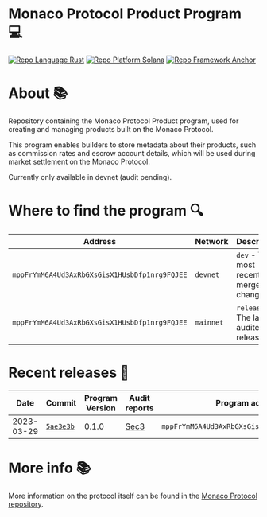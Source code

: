 # Monaco Protocol Product Program 💻

<a href="https://doc.rust-lang.org/std/"><img alt="Repo Language Rust"  src="http://img.shields.io/badge/language-rust-orange"></a>
<a href="https://docs.solana.com/developing/programming-model/overview"><img alt="Repo Platform Solana"  src="http://img.shields.io/badge/platform-solana-blue"></a>
<a href="https://github.com/project-serum/anchor"><img alt="Repo Framework Anchor"  src="http://img.shields.io/badge/framework-anchor-9cf"></a><br/>

# About 📚

Repository containing the Monaco Protocol Product program, used for creating and managing products built on the Monaco Protocol.

This program enables builders to store metadata about their products, such as commission rates and escrow account details, which will be used during market settlement on the Monaco Protocol.

Currently only available in devnet (audit pending).

# Where to find the program  🔍

| Address                                       | Network   | Description                              |
|-----------------------------------------------|-----------|------------------------------------------|
| `mppFrYmM6A4Ud3AxRbGXsGisX1HUsbDfp1nrg9FQJEE` | `devnet`  | `dev` - The most recently merged changes |
| `mppFrYmM6A4Ud3AxRbGXsGisX1HUsbDfp1nrg9FQJEE` | `mainnet` | `release` - The latest audited release   |

# Recent releases 🚀

| Date       | Commit                                                                              | Program Version | Audit reports                                                                             | Program address                               |
|------------|-------------------------------------------------------------------------------------|-----------------|-------------------------------------------------------------------------------------------|-----------------------------------------------|
| 2023-03-29 | [`5ae3e3b`](https://github.com/MonacoProtocol/protocol-product/releases/tag/v0.1.0) | 0.1.0           | [Sec3](https://github.com/MonacoProtocol/protocol-product/tree/main/audit/sec3/0.1.0.pdf) | `mppFrYmM6A4Ud3AxRbGXsGisX1HUsbDfp1nrg9FQJEE` |


# More info 📚
More information on the protocol itself can be found in the [Monaco Protocol repository](https://github.com/MonacoProtocol/protocol).
